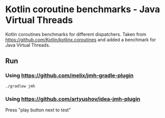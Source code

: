 # Kotlin coroutine benchmarks - Java Virtual Threads

Kotlin coroutines benchmarks for different dispatchers. Taken
from https://github.com/Kotlin/kotlinx.coroutines and added a 
benchmark for Java Virtual Threads.

## Run

### Using https://github.com/melix/jmh-gradle-plugin 

`./gradlew jmh`

### Using https://github.com/artyushov/idea-jmh-plugin

Press "play button next to test"